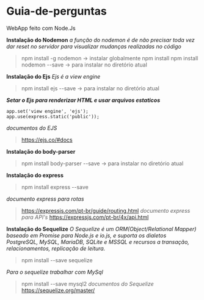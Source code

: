 # Guia-de-perguntas
WebApp feito com Node.Js

**Instalação do Nodemon**
*a função do nodemon é de não precisar toda vez dar reset no servidor para visualizar mudanças realizadas no código*
> npm install -g nodemon -> instalar globalmente npm install 
> npm install nodemon --save -> para instalar no diretório atual

**Instalação do Ejs**
*Ejs é a view engine*
> npm install ejs --save -> para instalar no diretório atual

***Setar o Ejs para renderizar HTML e usar arquivos estaticos***
```
app.set('view engine', 'ejs');
app.use(express.static('public'));
```
*documentos do EJS*
> https://ejs.co/#docs

**Instalação do body-parser**
> npm install body-parser --save -> para instalar no diretório atual

**Instalação do express**
> npm install express --save

*documento express para rotas*
> https://expressjs.com/pt-br/guide/routing.html
*documento express para API's*
>https://expressjs.com/pt-br/4x/api.html

**Instalação do Sequelize**
*O Sequelize é um ORM(Object/Relational Mapper) baseado em Promise para Node.js e io.js, e suporta os dialetos PostgreSQL, MySQL, MariaDB, SQLite e MSSQL e recursos a transação, relacionamentos, replicação de leitura.*
> npm install --save sequelize

*Para o sequelize trabalhar com MySql*
> npm install --save mysql2
*documentos do Sequelize*
> https://sequelize.org/master/